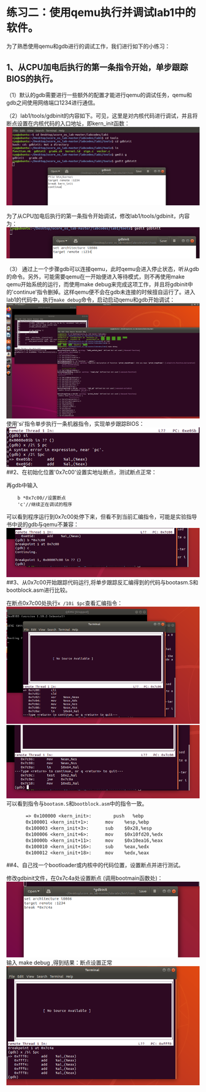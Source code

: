 # 练习二：使用qemu执行并调试lab1中的软件。

为了熟悉使用qemu和gdb进行的调试工作，我们进行如下的小练习：

## 1、从CPU加电后执行的第一条指令开始，单步跟踪BIOS的执行。

（1）默认的gdb需要进行一些额外的配置才能进行qemu的调试任务，qemu和gdb之间使用网络端口1234进行通信。
 
（2）lab1/tools/gdbinit的内容如下。可见，这里是对内核代码进行调试，并且将断点设置在内核代码的入口地址，即kern_init函数：![Demo](images/2-3.png)

为了从CPU加电后执行的第一条指令开始调试，修改lab1/tools/gdbinit，内容为：![Demo](images/2-4.png)

（3） 通过上一个步骤gdb可以连接qemu，此时qemu会进入停止状态，听从gdb的命令。另外，可能需要qemu在一开始便进入等待模式，则不再使用make qemu开始系统的运行，而使用make debug来完成这项工作，并且将gdbinit中的'continue'指令删掉。这样qemu便不会在gdb未连接的时候擅自运行了。进入lab1的代码中，执行`make debug`命令，启动启动qemu和gdb开始调试：![Demo](images/2-1.png)
使用'si'指令单步执行一条机器指令，实现单步跟踪BIOS：
![Demo](images/2-5.png)
##2、在初始化位置'0x7c00'设置实地址断点，测试断点正常：

再gdb中输入
```
	b *0x7c00//设置断点
	'c'//继续正在调试的程序
```
可以看到程序运行到0x7c00处停下来，但看不到当前汇编指令，可能是实验指导书中说的gdb与qemu不兼容：![Demo](images/2-7.png)
##3、从0x7c00开始跟踪代码运行,将单步跟踪反汇编得到的代码与bootasm.S和 bootblock.asm进行比较。

在断点0x7c00处执行`x /10i $pc`查看汇编指令：![Demo](images/2-8.png)![Demo](images/2-9.png)可以看到指令与`bootasm.S`和`bootblock.asm`中的指令一致。
```
	   => 0x100000 <kern_init>:        push   %ebp
	   0x100001 <kern_init+1>:      mov    %esp,%ebp
	   0x100003 <kern_init+3>:      sub    $0x28,%esp
	   0x100006 <kern_init+6>:      mov    $0x10fd20,%edx
	   0x10000b <kern_init+11>:     mov    $0x10ea16,%eax
	   0x100010 <kern_init+16>:     sub    %eax,%edx
	   0x100012 <kern_init+18>:     mov    %edx,%eax
```
##4、自己找一个bootloader或内核中的代码位置，设置断点并进行测试。

修改gdbinit文件，在0x7c4a处设置断点 (调用bootmain函数处)：![Demo](images/2-10.png)
输入 make debug ,得到结果：断点设置正常![Demo](images/2-11.png)


